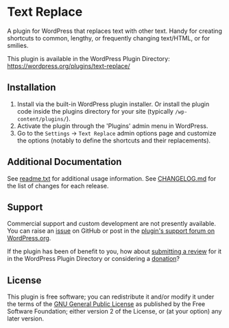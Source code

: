 # Text Replace

A plugin for WordPress that replaces text with other text. Handy for creating shortcuts to common, lengthy, or frequently changing text/HTML, or for smilies.

This plugin is available in the WordPress Plugin Directory: https://wordpress.org/plugins/text-replace/


## Installation

1. Install via the built-in WordPress plugin installer. Or install the plugin code inside the plugins directory for your site (typically `/wp-content/plugins/`).
2. Activate the plugin through the 'Plugins' admin menu in WordPress.
3. Go to the `Settings` -> `Text Replace` admin options page and customize the options (notably to define the shortcuts and their replacements).


## Additional Documentation

See [readme.txt](https://github.com/coffee2code/text-replace/blob/master/readme.txt) for additional usage information. See [CHANGELOG.md](CHANGELOG.md) for the list of changes for each release.


## Support

Commercial support and custom development are not presently available. You can raise an [issue](https://github.com/coffee2code/text-replace/issues) on GitHub or post in the [plugin's support forum on WordPress.org](https://wordpress.org/support/plugin/text-replace/).

If the plugin has been of benefit to you, how about [submitting a review](https://wordpress.org/support/plugin/text-replace/reviews/) for it in the WordPress Plugin Directory or considering a [donation](https://www.paypal.com/cgi-bin/webscr?cmd=_s-xclick&hosted_button_id=6ARCFJ9TX3522)?


## License

This plugin is free software; you can redistribute it and/or modify it under the terms of the [GNU General Public License](https://www.gnu.org/licenses/gpl-2.0.html) as published by the Free Software Foundation; either version 2 of the License, or (at your option) any later version.